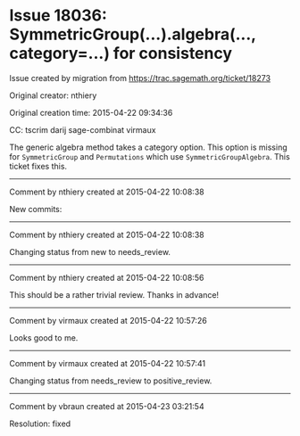 # Issue 18036: SymmetricGroup(...).algebra(..., category=...) for consistency

Issue created by migration from https://trac.sagemath.org/ticket/18273

Original creator: nthiery

Original creation time: 2015-04-22 09:34:36

CC:  tscrim darij sage-combinat virmaux

The generic algebra method takes a category option. This option is missing for `SymmetricGroup` and `Permutations` which use `SymmetricGroupAlgebra`. This ticket fixes this.


---

Comment by nthiery created at 2015-04-22 10:08:38

New commits:


---

Comment by nthiery created at 2015-04-22 10:08:38

Changing status from new to needs_review.


---

Comment by nthiery created at 2015-04-22 10:08:56

This should be a rather trivial review. Thanks in advance!


---

Comment by virmaux created at 2015-04-22 10:57:26

Looks good to me.


---

Comment by virmaux created at 2015-04-22 10:57:41

Changing status from needs_review to positive_review.


---

Comment by vbraun created at 2015-04-23 03:21:54

Resolution: fixed
